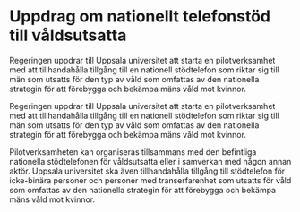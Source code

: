 # Uppdrag om nationellt telefonstöd till våldsutsatta

Regeringen uppdrar till Uppsala universitet att starta en pilotverksamhet med att tillhandahålla tillgång till en nationell stödtelefon som riktar sig till män som utsatts för den typ av våld som omfattas av den nationella strategin för att förebygga och bekämpa mäns våld mot kvinnor.

Regeringen uppdrar till Uppsala universitet att starta en pilotverksamhet med att tillhandahålla tillgång till en nationell stödtelefon som riktar sig till män som utsatts för den typ av våld som omfattas av den nationella strategin för att förebygga och bekämpa mäns våld mot kvinnor.

Pilotverksamheten kan organiseras tillsammans med den befintliga nationella stödtelefonen för våldsutsatta eller i samverkan med någon annan aktör. Uppsala universitet ska även tillhandahålla tillgång till stödtelefon för icke-binära personer och personer med transerfarenhet som utsatts för våld som omfattas av den nationella strategin för att förebygga och bekämpa mäns våld mot kvinnor.
